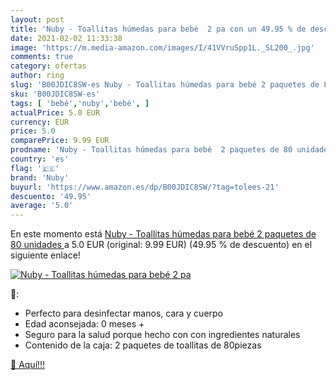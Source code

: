 ```yaml
---
layout: post
title: 'Nuby - Toallitas húmedas para bebé  2 pa con un 49.95 % de descuento'
date: 2021-02-02 11:33:38
image: 'https://m.media-amazon.com/images/I/41VVruSpp1L._SL200_.jpg'
comments: true
category: ofertas
author: ring
slug: 'B00JDIC8SW-es Nuby - Toallitas húmedas para bebé 2 paquetes de 80 unidades'
sku: 'B00JDIC8SW-es'
tags: [ 'bebé','nuby','bebé', ]
actualPrice: 5.0 EUR
currency: EUR
price: 5.0
comparePrice: 9.99 EUR
prodname: 'Nuby - Toallitas húmedas para bebé  2 paquetes de 80 unidades '
country: 'es'
flag: '🇪🇸'
brand: 'Nuby'
buyurl: 'https://www.amazon.es/dp/B00JDIC8SW/?tag=tolees-21'
descuento: '49.95'
average: '5.0'
---
```


En este momento está [Nuby - Toallitas húmedas para bebé  2 paquetes de 80 unidades ](https://www.amazon.es/dp/B00JDIC8SW/?tag=tolees-21) a 5.0 EUR (original: 9.99 EUR) (49.95 %  de descuento) en el siguiente enlace!

[![Nuby - Toallitas húmedas para bebé  2 pa](https://m.media-amazon.com/images/I/41VVruSpp1L._SL200_.jpg)](https://www.amazon.es/dp/B00JDIC8SW/?tag=tolees-21)

🔎:

- Perfecto para desinfectar manos, cara y cuerpo
- Edad aconsejada: 0 meses +
- Seguro para la salud porque hecho con con ingredientes naturales
- Contenido de la caja: 2 paquetes de toallitas de 80piezas

[🛒 Aquí!!!](https://www.amazon.es/dp/B00JDIC8SW/?tag=tolees-21)
